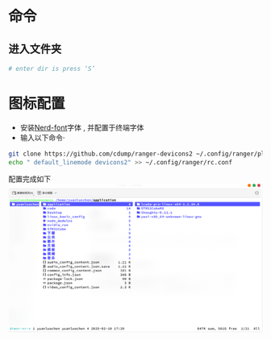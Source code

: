 
# 命令

## 进入文件夹

```bash
# enter dir is press ‘S’
```

# 图标配置
+ 安装[Nerd-font](https://github.com/ryanoasis/nerd-fonts)字体 , 并配置于终端字体
+ 输入以下命令·
```bash
git clone https://github.com/cdump/ranger-devicons2 ~/.config/ranger/plugins/devicons2
echo " default_linemode devicons2" >> ~/.config/ranger/rc.conf
```
配置完成如下
![](../../../rescource/Attachment/Pasted%20image%2020250211194150.png)